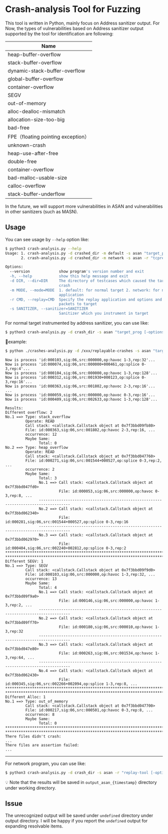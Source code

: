 # Crash-analysis Tool for Fuzzing

This tool is written in Python, mainly focus on Address sanitizer output. For Now, the types of vulnerabilities based on Address sanitizer output supported by the tool for identification are following:

| Name                               |
| ---------------------------------- |
| heap-buffer-overflow               |
| stack-buffer-overflow              |
| dynamic-stack-buffer-overflow      |
| global-buffer-overflow             |
| container-overflow                 |
| SEGV                               |
| out-of-memory                      |
| alloc-dealloc-mismatch             |
| allocation-size-too-big            |
| bad-free                           |
| FPE（floating pointing exception） |
| unknown-crash                      |
| heap-use-after-free                |
| double-free                        |
| container-overflow                 |
| bad-malloc-usable-size             |
| calloc-overflow                    |
| stack-buffer-underflow             |

In the future, we will support more vulnerabilities in ASAN and vulnerabilities in other sanitizers (such as MASN).

## Usage

You can see usage by `--help` option like:

```bash
$ python3 crash-analysis.py --help
Usage: 1. crash-analysis.py -d crashed_dir -m default -s asan "target_prog @@" 
       2. crash-analysis.py -d crashed_dir -m network -s asan -r "tcpreplay ..." "network_prog -p 1080 ..."

Options:
  --version             show program's version number and exit
  -h, --help            show this help message and exit
  -d DIR, --dir=DIR     The directory of testcases which caused the target
                        crash
  -m MODE, --mode=MODE  1. default: for normal target 2. network: for network
                        application
  -r CMD, --replay=CMD  Specify the replay application and options and send
                        packets to target
  -s SANITIZER, --sanitizer=SANITIZER
                        Sanitizer which you instrument in target
```

For normal target instrumented by address sanitizer, you can use like:

```bash
$ python3 crash-analysis.py -d crash_dir -s asan "target_prog [-options] [@@]"
```

:chestnut:example:

```bash
$ python ./crashes-analysis.py -d /xxx/replayable-crashes -s asan "target1 @@"
```
```text
Now is process 'id:000103,sig:06,src:000000,op:havoc 1-3,rep:32'...
Now is process 'id:000074,sig:06,src:000000+000461,op:splice 0-3,rep:4'...
Now is process 'id:000104,sig:06,src:000000,op:havoc 1-3,rep:128'...
Now is process 'id:000312,sig:06,src:001930+000123,op:splice 0-3,rep:16'...
Now is process 'id:000363,sig:06,src:001802,op:havoc 2-3,rep:16'...
...
Now is process 'id:000059,sig:06,src:000000,op:havoc 0-3,rep:16'...
Now is process 'id:000409,sig:06,src:002633,op:havoc 1-3,rep:128'...

Results: 
Different overflow: 2
No.1 ==> Type: stack_overflow
         Operate: READ
         Call stack: <callstack.Callstack object at 0x7f3bbd09fb80>
         File: id:000363,sig:06,src:001802,op:havoc 2-3,rep:16, ...
         occurrence: 12
         Maybe Same:
               Total: 0
No.2 ==> Type: heap_overflow
         Operate: READ
         Call stack: <callstack.Callstack object at 0x7f3bbd047760>
         File: id:000271,sig:06,src:001544+000527,op:splice 0-3,rep:2, ...
         occurrence: 2
         Maybe Same:
               Total: 3
               No.1 ==> Call stack: <callstack.Callstack object at 0x7f3bbd047fd0>
                        File: id:000053,sig:06,src:000000,op:havoc 0-3,rep:8, ...
               ------------------------------------------------------------------------------------
               No.2 ==> Call stack: <callstack.Callstack object at 0x7f3bbd062340>
                        File: id:000281,sig:06,src:001544+000527,op:splice 0-3,rep:16
               ------------------------------------------------------------------------------------
               No.3 ==> Call stack: <callstack.Callstack object at 0x7f3bbd062970>
                        File: id:000404,sig:06,src:002240+002812,op:splice 0-3,rep:2
****************************************************************************************************
****************************************************************************************************
Different SEGV: 1
No.1 ==> Type: SEGV
         Call stack: <callstack.Callstack object at 0x7f3bbd09f9d0>
         File: id:000103,sig:06,src:000000,op:havoc 1-3,rep:32, ...
         occurrence: 13
         Maybe Same:
               Total: 4
               No.1 ==> Call stack: <callstack.Callstack object at 0x7f3bbd09f9a0>
                        File: id:000146,sig:06,src:000000,op:havoc 1-3,rep:2, ...
               ------------------------------------------------------------------------------------
               No.2 ==> Call stack: <callstack.Callstack object at 0x7f3bbd09ff70>
                        File: id:000180,sig:06,src:000010,op:havoc 1-3,rep:32
               ------------------------------------------------------------------------------------
               No.3 ==> Call stack: <callstack.Callstack object at 0x7f3bbd047e80>
                        File: id:000263,sig:06,src:001534,op:havoc 1-3,rep:64, ...
               ------------------------------------------------------------------------------------
               No.4 ==> Call stack: <callstack.Callstack object at 0x7f3bbd062430>
                        File: id:000345,sig:06,src:002266+002094,op:splice 1-3,rep:8, ...
****************************************************************************************************
****************************************************************************************************
Different Alloc: 1
No.1 ==> Type: out_of_memory
         Call stack: <callstack.Callstack object at 0x7f3bbd047700>
         File: id:000217,sig:06,src:000501,op:havoc 0-3,rep:8, ...
         occurrence: 8
         Maybe Same:
               Total: 0
****************************************************************************************************
****************************************************************************************************
There files didn't crash:
...
There files are assertion failed: 
...
```

---

For network program, you can use like:

```bash
$ python3 crash-analysis.py -d crash_dir -s asan -r "replay-tool [-options] [@@]" "network_prog [-options]"
```

:bulb: Note that the results will be saved in `output_asan_{timestamp}` directory under working directory.

## Issue

The unrecognized output will be saved under `undefined` directory under output directory. I will be happy if you report the `undefined` output for expanding resolvable items.